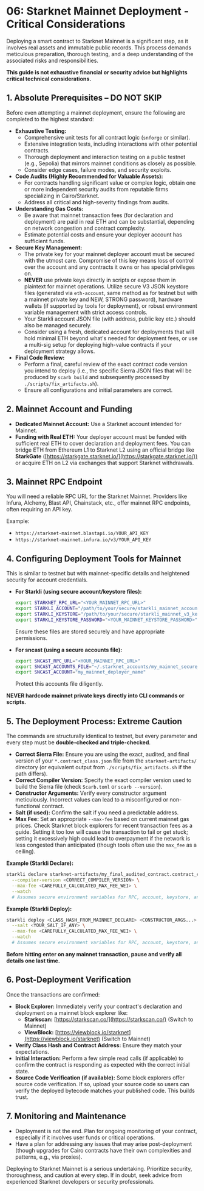 # 06: Starknet Mainnet Deployment - Critical Considerations

Deploying a smart contract to Starknet Mainnet is a significant step, as it involves real assets and immutable public records. This process demands meticulous preparation, thorough testing, and a deep understanding of the associated risks and responsibilities.

**This guide is not exhaustive financial or security advice but highlights critical technical considerations.**

## 1. Absolute Prerequisites – DO NOT SKIP

Before even attempting a mainnet deployment, ensure the following are completed to the highest standard:

*   **Exhaustive Testing:**
    *   Comprehensive unit tests for all contract logic (`snforge` or similar).
    *   Extensive integration tests, including interactions with other potential contracts.
    *   Thorough deployment and interaction testing on a public testnet (e.g., Sepolia) that mirrors mainnet conditions as closely as possible.
    *   Consider edge cases, failure modes, and security exploits.
*   **Code Audits (Highly Recommended for Valuable Assets):**
    *   For contracts handling significant value or complex logic, obtain one or more independent security audits from reputable firms specializing in Cairo/Starknet.
    *   Address all critical and high-severity findings from audits.
*   **Understanding Gas Costs:**
    *   Be aware that mainnet transaction fees (for declaration and deployment) are paid in real ETH and can be substantial, depending on network congestion and contract complexity.
    *   Estimate potential costs and ensure your deployer account has sufficient funds.
*   **Secure Key Management:**
    *   The private key for your mainnet deployer account must be secured with the utmost care. Compromise of this key means loss of control over the account and any contracts it owns or has special privileges on.
    *   **NEVER** use private keys directly in scripts or expose them in plaintext for mainnet operations. Utilize secure V3 JSON keystore files (generated via `eth-account`, same method as for testnet but with a mainnet private key and NEW, STRONG password), hardware wallets (if supported by tools for deployment), or robust environment variable management with strict access controls.
    *   Your Starkli account JSON file (with address, public key etc.) should also be managed securely.
    *   Consider using a fresh, dedicated account for deployments that will hold minimal ETH beyond what's needed for deployment fees, or use a multi-sig setup for deploying high-value contracts if your deployment strategy allows.
*   **Final Code Review:**
    *   Perform a final, careful review of the exact contract code version you intend to deploy (i.e., the specific Sierra JSON files that will be produced by `scarb build` and subsequently processed by `./scripts/fix_artifacts.sh`).
    *   Ensure all configurations and initial parameters are correct.

## 2. Mainnet Account and Funding

*   **Dedicated Mainnet Account:** Use a Starknet account intended for Mainnet.
*   **Funding with Real ETH:** Your deployer account must be funded with sufficient real ETH to cover declaration and deployment fees. You can bridge ETH from Ethereum L1 to Starknet L2 using an official bridge like **StarkGate** ([https://starkgate.starknet.io/](https://starkgate.starknet.io/)) or acquire ETH on L2 via exchanges that support Starknet withdrawals.

## 3. Mainnet RPC Endpoint

You will need a reliable RPC URL for the Starknet Mainnet. Providers like Infura, Alchemy, Blast API, Chainstack, etc., offer mainnet RPC endpoints, often requiring an API key.

Example:
*   `https://starknet-mainnet.blastapi.io/YOUR_API_KEY`
*   `https://starknet-mainnet.infura.io/v3/YOUR_API_KEY`

## 4. Configuring Deployment Tools for Mainnet

This is similar to testnet but with mainnet-specific details and heightened security for account credentials.

*   **For Starkli (using secure account/keystore files):**
    ```bash
    export STARKNET_RPC_URL="<YOUR_MAINNET_RPC_URL>"
    export STARKLI_ACCOUNT="/path/to/your/secure/starkli_mainnet_account.json"
    export STARKLI_KEYSTORE="/path/to/your/secure/starkli_mainnet_v3_keystore.json"
    export STARKLI_KEYSTORE_PASSWORD="<YOUR_MAINNET_KEYSTORE_PASSWORD>" # Strongly recommend setting via prompt if not in a secure env
    ```
    Ensure these files are stored securely and have appropriate permissions.

*   **For sncast (using a secure accounts file):**
    ```bash
    export SNCAST_RPC_URL="<YOUR_MAINNET_RPC_URL>"
    export SNCAST_ACCOUNTS_FILE="~/.starknet_accounts/my_mainnet_secure_accounts.json"
    export SNCAST_ACCOUNT="my_mainnet_deployer_name"
    ```
    Protect this accounts file diligently.

**NEVER hardcode mainnet private keys directly into CLI commands or scripts.**

## 5. The Deployment Process: Extreme Caution

The commands are structurally identical to testnet, but every parameter and every step must be **double-checked and triple-checked**.

*   **Correct Sierra File:** Ensure you are using the exact, audited, and final version of your `*.contract_class.json` file from the `starknet-artifacts/` directory (or equivalent output from `./scripts/fix_artifacts.sh` if the path differs).
*   **Correct Compiler Version:** Specify the exact compiler version used to build the Sierra file (check `Scarb.toml` or `scarb --version`).
*   **Constructor Arguments:** Verify every constructor argument meticulously. Incorrect values can lead to a misconfigured or non-functional contract.
*   **Salt (if used):** Confirm the salt if you need a predictable address.
*   **Max Fee:** Set an appropriate `--max-fee` based on current mainnet gas prices. Check Starknet block explorers for recent transaction fees as a guide. Setting it too low will cause the transaction to fail or get stuck; setting it excessively high could lead to overpayment if the network is less congested than anticipated (though tools often use the `max_fee` as a ceiling).

**Example (Starkli Declare):**
```bash
starkli declare starknet-artifacts/my_final_audited_contract.contract_class.json \
  --compiler-version <CORRECT_COMPILER_VERSION> \
  --max-fee <CAREFULLY_CALCULATED_MAX_FEE_WEI> \
  --watch
  # Assumes secure environment variables for RPC, account, keystore, and password are set
```

**Example (Starkli Deploy):**
```bash
starkli deploy <CLASS_HASH_FROM_MAINNET_DECLARE> <CONSTRUCTOR_ARGS...> \
  --salt <YOUR_SALT_IF_ANY> \
  --max-fee <CAREFULLY_CALCULATED_MAX_FEE_WEI> \
  --watch
  # Assumes secure environment variables for RPC, account, keystore, and password are set
```

**Before hitting enter on any mainnet transaction, pause and verify all details one last time.**

## 6. Post-Deployment Verification

Once the transactions are confirmed:

*   **Block Explorer:** Immediately verify your contract's declaration and deployment on a mainnet block explorer like:
    *   **Starkscan:** [https://starkscan.co/](https://starkscan.co/) (Switch to Mainnet)
    *   **ViewBlock:** [https://viewblock.io/starknet](https://viewblock.io/starknet) (Switch to Mainnet)
*   **Verify Class Hash and Contract Address:** Ensure they match your expectations.
*   **Initial Interaction:** Perform a few simple read calls (if applicable) to confirm the contract is responding as expected with the correct initial state.
*   **Source Code Verification (if available):** Some block explorers offer source code verification. If so, upload your source code so users can verify the deployed bytecode matches your published code. This builds trust.

## 7. Monitoring and Maintenance

*   Deployment is not the end. Plan for ongoing monitoring of your contract, especially if it involves user funds or critical operations.
*   Have a plan for addressing any issues that may arise post-deployment (though upgrades for Cairo contracts have their own complexities and patterns, e.g., via proxies).

Deploying to Starknet Mainnet is a serious undertaking. Prioritize security, thoroughness, and caution at every step. If in doubt, seek advice from experienced Starknet developers or security professionals. 